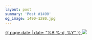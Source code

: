 ```yaml
---
layout: post
summary: 'Post #1490'
og_image: 1490-1280.jpg
---
```


<p>
 <time>
  <a href="/1490">
   {{ page.date | date: "%B %-d, %Y" }}
  </a>
 </time>
 <a href="/1490">
  <img data-taken="9/13/2021" sizes="(min-width: 700px) 50vw, calc(100vw - 2rem)" src="{{ site.assets_url }}/1490-640.jpg" srcset="{{ site.assets_url }}/1490-320.jpg 320w, {{ site.assets_url }}/1490-640.jpg 640w, {{ site.assets_url }}/1490-960.jpg 960w, {{ site.assets_url }}/1490-1280.jpg 1280w"/>
 </a>
</p>
